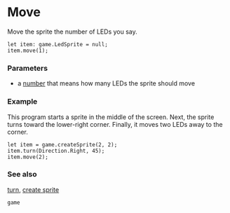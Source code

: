 # Move

Move the sprite the number of LEDs you say.

```sig
let item: game.LedSprite = null;
item.move(1);
```

### Parameters

* a [number](/reference/types/number) that means how many LEDs the sprite should move

### Example

This program starts a sprite in the middle of the screen.
Next, the sprite turns toward the lower-right corner.
Finally, it moves two LEDs away to the corner.

```blocks
let item = game.createSprite(2, 2);
item.turn(Direction.Right, 45);
item.move(2);
```

### See also

[turn](/reference/game/turn),
[create sprite](/reference/game/create-sprite)

```package
game
```
